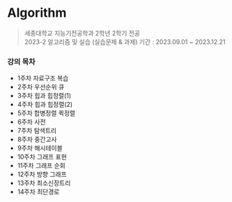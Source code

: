 # Algorithm
> 세종대학교 지능기전공학과 2학년 2학기 전공 <br>
> 2023-2 알고리즘 및 실습 (실습문제 &amp; 과제)
> 기간 : 2023.09.01 ~ 2023.12.21
### 강의 목차
- 1주차 자료구조 복습
- 2주차 우선순위 큐
- 3주차 힙과 힙정렬(1)
- 4주차 힙과 힙정렬(2)
- 5주차 합병정렬 퀵정렬
- 6주차 사전
- 7주차 탐색트리
- 8주차 중간고사
- 9주차 해시테이블
- 10주차 그래프 표현
- 11주차 그래프 순회
- 12주차 방향 그래프
- 13주차 최소신장트리
- 14주차 최단경로
